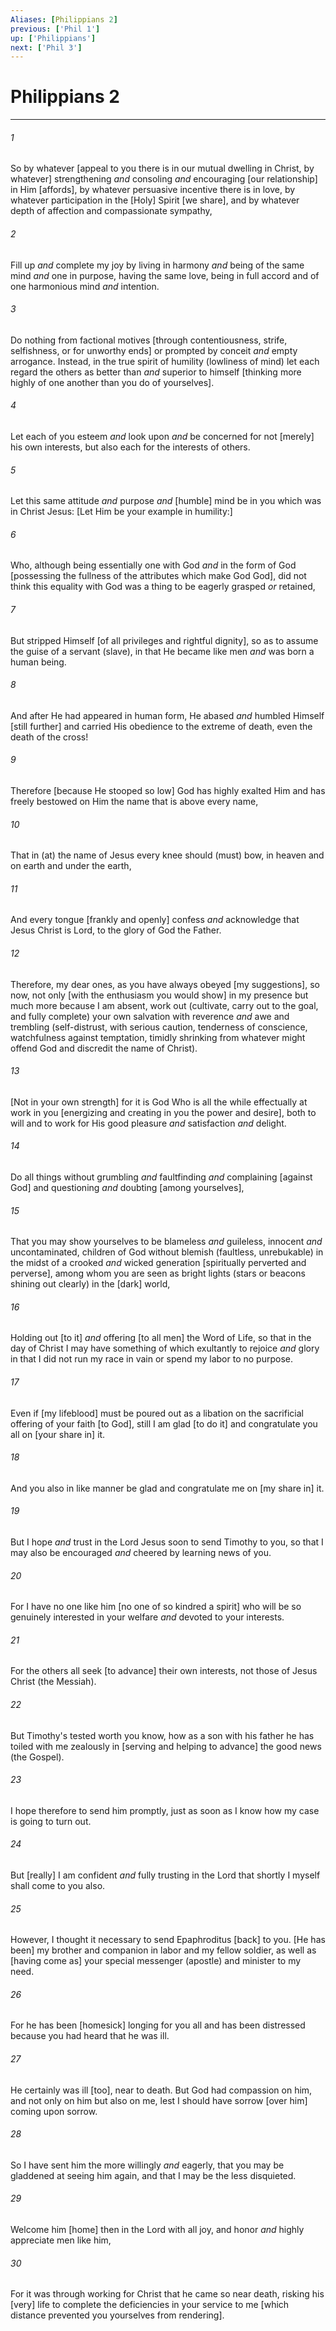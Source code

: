```yaml
---
Aliases: [Philippians 2]
previous: ['Phil 1']
up: ['Philippians']
next: ['Phil 3']
---
```

# Philippians 2

***














###### 1 






So by whatever [appeal to you there is in our mutual dwelling in Christ, by whatever] strengthening _and_ consoling _and_ encouraging [our relationship] in Him [affords], by whatever persuasive incentive there is in love, by whatever participation in the [Holy] Spirit [we share], and by whatever depth of affection and compassionate sympathy, 













###### 2 






Fill up _and_ complete my joy by living in harmony _and_ being of the same mind _and_ one in purpose, having the same love, being in full accord and of one harmonious mind _and_ intention. 













###### 3 






Do nothing from factional motives [through contentiousness, strife, selfishness, or for unworthy ends] or prompted by conceit _and_ empty arrogance. Instead, in the true spirit of humility (lowliness of mind) let each regard the others as better than _and_ superior to himself [thinking more highly of one another than you do of yourselves]. 













###### 4 






Let each of you esteem _and_ look upon _and_ be concerned for not [merely] his own interests, but also each for the interests of others. 













###### 5 






Let this same attitude _and_ purpose _and_ [humble] mind be in you which was in Christ Jesus: [Let Him be your example in humility:] 













###### 6 






Who, although being essentially one with God _and_ in the form of God [possessing the fullness of the attributes which make God God], did not think this equality with God was a thing to be eagerly grasped _or_ retained, 













###### 7 






But stripped Himself [of all privileges and rightful dignity], so as to assume the guise of a servant (slave), in that He became like men _and_ was born a human being. 













###### 8 






And after He had appeared in human form, He abased _and_ humbled Himself [still further] and carried His obedience to the extreme of death, even the death of the cross! 













###### 9 






Therefore [because He stooped so low] God has highly exalted Him and has freely bestowed on Him the name that is above every name, 













###### 10 






That in (at) the name of Jesus every knee should (must) bow, in heaven and on earth and under the earth, 













###### 11 






And every tongue [frankly and openly] confess _and_ acknowledge that Jesus Christ is Lord, to the glory of God the Father. 













###### 12 






Therefore, my dear ones, as you have always obeyed [my suggestions], so now, not only [with the enthusiasm you would show] in my presence but much more because I am absent, work out (cultivate, carry out to the goal, and fully complete) your own salvation with reverence _and_ awe and trembling (self-distrust, with serious caution, tenderness of conscience, watchfulness against temptation, timidly shrinking from whatever might offend God and discredit the name of Christ). 













###### 13 






[Not in your own strength] for it is God Who is all the while effectually at work in you [energizing and creating in you the power and desire], both to will and to work for His good pleasure _and_ satisfaction _and_ delight. 













###### 14 






Do all things without grumbling _and_ faultfinding _and_ complaining [against God] and questioning _and_ doubting [among yourselves], 













###### 15 






That you may show yourselves to be blameless _and_ guileless, innocent _and_ uncontaminated, children of God without blemish (faultless, unrebukable) in the midst of a crooked _and_ wicked generation [spiritually perverted and perverse], among whom you are seen as bright lights (stars or beacons shining out clearly) in the [dark] world, 













###### 16 






Holding out [to it] _and_ offering [to all men] the Word of Life, so that in the day of Christ I may have something of which exultantly to rejoice _and_ glory in that I did not run my race in vain or spend my labor to no purpose. 













###### 17 






Even if [my lifeblood] must be poured out as a libation on the sacrificial offering of your faith [to God], still I am glad [to do it] and congratulate you all on [your share in] it. 













###### 18 






And you also in like manner be glad and congratulate me on [my share in] it. 













###### 19 






But I hope _and_ trust in the Lord Jesus soon to send Timothy to you, so that I may also be encouraged _and_ cheered by learning news of you. 













###### 20 






For I have no one like him [no one of so kindred a spirit] who will be so genuinely interested in your welfare _and_ devoted to your interests. 













###### 21 






For the others all seek [to advance] their own interests, not those of Jesus Christ (the Messiah). 













###### 22 






But Timothy's tested worth you know, how as a son with his father he has toiled with me zealously in [serving and helping to advance] the good news (the Gospel). 













###### 23 






I hope therefore to send him promptly, just as soon as I know how my case is going to turn out. 













###### 24 






But [really] I am confident _and_ fully trusting in the Lord that shortly I myself shall come to you also. 













###### 25 






However, I thought it necessary to send Epaphroditus [back] to you. [He has been] my brother and companion in labor and my fellow soldier, as well as [having come as] your special messenger (apostle) and minister to my need. 













###### 26 






For he has been [homesick] longing for you all and has been distressed because you had heard that he was ill. 













###### 27 






He certainly was ill [too], near to death. But God had compassion on him, and not only on him but also on me, lest I should have sorrow [over him] coming upon sorrow. 













###### 28 






So I have sent him the more willingly _and_ eagerly, that you may be gladdened at seeing him again, and that I may be the less disquieted. 













###### 29 






Welcome him [home] then in the Lord with all joy, and honor _and_ highly appreciate men like him, 













###### 30 






For it was through working for Christ that he came so near death, risking his [very] life to complete the deficiencies in your service to me [which distance prevented you yourselves from rendering].
